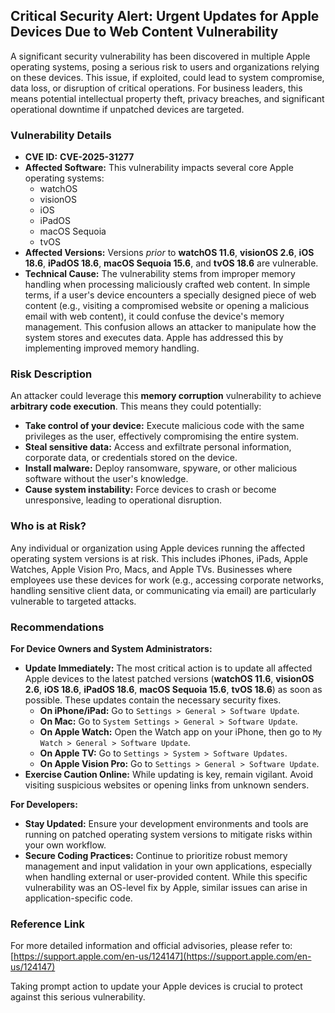 ## Critical Security Alert: Urgent Updates for Apple Devices Due to Web Content Vulnerability

A significant security vulnerability has been discovered in multiple Apple operating systems, posing a serious risk to users and organizations relying on these devices. This issue, if exploited, could lead to system compromise, data loss, or disruption of critical operations. For business leaders, this means potential intellectual property theft, privacy breaches, and significant operational downtime if unpatched devices are targeted.

### Vulnerability Details

*   **CVE ID:** **CVE-2025-31277**
*   **Affected Software:** This vulnerability impacts several core Apple operating systems:
    *   watchOS
    *   visionOS
    *   iOS
    *   iPadOS
    *   macOS Sequoia
    *   tvOS
*   **Affected Versions:** Versions *prior* to **watchOS 11.6**, **visionOS 2.6**, **iOS 18.6**, **iPadOS 18.6**, **macOS Sequoia 15.6**, and **tvOS 18.6** are vulnerable.
*   **Technical Cause:** The vulnerability stems from improper memory handling when processing maliciously crafted web content. In simple terms, if a user's device encounters a specially designed piece of web content (e.g., visiting a compromised website or opening a malicious email with web content), it could confuse the device's memory management. This confusion allows an attacker to manipulate how the system stores and executes data. Apple has addressed this by implementing improved memory handling.

### Risk Description

An attacker could leverage this **memory corruption** vulnerability to achieve **arbitrary code execution**. This means they could potentially:

*   **Take control of your device:** Execute malicious code with the same privileges as the user, effectively compromising the entire system.
*   **Steal sensitive data:** Access and exfiltrate personal information, corporate data, or credentials stored on the device.
*   **Install malware:** Deploy ransomware, spyware, or other malicious software without the user's knowledge.
*   **Cause system instability:** Force devices to crash or become unresponsive, leading to operational disruption.

### Who is at Risk?

Any individual or organization using Apple devices running the affected operating system versions is at risk. This includes iPhones, iPads, Apple Watches, Apple Vision Pro, Macs, and Apple TVs. Businesses where employees use these devices for work (e.g., accessing corporate networks, handling sensitive client data, or communicating via email) are particularly vulnerable to targeted attacks.

### Recommendations

**For Device Owners and System Administrators:**

*   **Update Immediately:** The most critical action is to update all affected Apple devices to the latest patched versions (**watchOS 11.6**, **visionOS 2.6**, **iOS 18.6**, **iPadOS 18.6**, **macOS Sequoia 15.6**, **tvOS 18.6**) as soon as possible. These updates contain the necessary security fixes.
    *   **On iPhone/iPad:** Go to `Settings > General > Software Update`.
    *   **On Mac:** Go to `System Settings > General > Software Update`.
    *   **On Apple Watch:** Open the Watch app on your iPhone, then go to `My Watch > General > Software Update`.
    *   **On Apple TV:** Go to `Settings > System > Software Updates`.
    *   **On Apple Vision Pro:** Go to `Settings > General > Software Update`.
*   **Exercise Caution Online:** While updating is key, remain vigilant. Avoid visiting suspicious websites or opening links from unknown senders.

**For Developers:**

*   **Stay Updated:** Ensure your development environments and tools are running on patched operating system versions to mitigate risks within your own workflow.
*   **Secure Coding Practices:** Continue to prioritize robust memory management and input validation in your own applications, especially when handling external or user-provided content. While this specific vulnerability was an OS-level fix by Apple, similar issues can arise in application-specific code.

### Reference Link

For more detailed information and official advisories, please refer to:
[https://support.apple.com/en-us/124147](https://support.apple.com/en-us/124147)

Taking prompt action to update your Apple devices is crucial to protect against this serious vulnerability.